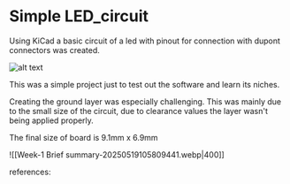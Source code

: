 
# Simple LED_circuit

Using KiCad a basic circuit of a led with pinout for connection with dupont connectors was created. 

![alt text](3d-view.png|300)

This was a simple project just to test out the software and learn its niches. 

Creating the ground layer was especially challenging. This was mainly due to the small size of the circuit, due to clearance values the layer wasn't being applied properly. 

The final size of board is 9.1mm x 6.9mm 


![[Week-1 Brief summary-20250519105809441.webp|400]]











references: